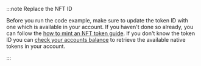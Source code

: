 :::note Replace the NFT ID

Before you run the code example, make sure to update the token ID with one which is available in your account. If you
haven't done so already, you can follow the [how to mint an NFT token guide](01_mint_nft.mdx). If you
don't know the token ID you can [check your accounts balance](../accounts_and_addresses/04_check_balance.mdx) to retrieve
the available native tokens in your account.

:::
